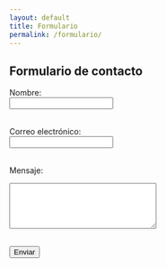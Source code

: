 ```yaml
---
layout: default
title: Formulario
permalink: /formulario/
---
```


<h2>Formulario de contacto</h2>

<form action="#" method="post">
  <label for="nombre">Nombre:</label><br>
  <input type="text" id="nombre" name="nombre"><br><br>

  <label for="email">Correo electrónico:</label><br>
  <input type="email" id="email" name="email"><br><br>

  <label for="mensaje">Mensaje:</label><br>
  <textarea id="mensaje" name="mensaje" rows="5" cols="30"></textarea><br><br>

  <button type="submit">Enviar</button>
</form>
